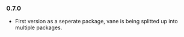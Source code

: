 
### 0.7.0

* First version as a seperate package, vane is being splitted up into multiple packages.


